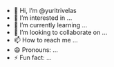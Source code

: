 - 👋 Hi, I’m @yuritrivelas
- 👀 I’m interested in ...
- 🌱 I’m currently learning ...
- 💞️ I’m looking to collaborate on ...
- 📫 How to reach me ...
- 😄 Pronouns: ...
- ⚡ Fun fact: ...

<!---
yuritrivelas/yuritrivelas is a ✨ special ✨ repository because its `README.md` (this file) appears on your GitHub profile.
You can click the Preview link to take a look at your changes.
--->
